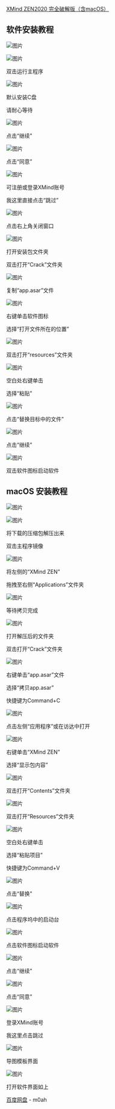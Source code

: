[XMind ZEN2020 完全破解版（含macOS）](https://mp.weixin.qq.com/s/BQ2fMcvz5CrUEGW8XcxRXQ)

## 软件安装教程

![图片](https://mmbiz.qpic.cn/mmbiz/yqVAqoZvDibFa8hbzHetsNTXuYCBmRffsYZ8PRWZtwBxfyibqc9iaXu1bJLt4NAtw2NIxWNJ4GoKakhs0Qlyz3MMw/640?wx_fmt=png&tp=webp&wxfrom=5&wx_lazy=1&wx_co=1)



![图片](https://mmbiz.qpic.cn/mmbiz_jpg/HIO3nYK10ZLSwxU6lImN9O8lGnTx0Kbcp2pfgXhlQVEjqYeXBPTH73H6PeK0kgkCkhMFNrpB48gmIzTYOjuZ1A/640?wx_fmt=jpeg&tp=webp&wxfrom=5&wx_lazy=1&wx_co=1)

双击运行主程序



![图片](https://mmbiz.qpic.cn/mmbiz_jpg/HIO3nYK10ZLSwxU6lImN9O8lGnTx0KbcveESoP7zhqgaHNibtg2kKZL8hzhamhNbcfZHbuc9JO7iaU05O0hFLqQw/640?wx_fmt=jpeg&tp=webp&wxfrom=5&wx_lazy=1&wx_co=1)

默认安装C盘

请耐心等待



![图片](https://mmbiz.qpic.cn/mmbiz_jpg/HIO3nYK10ZLSwxU6lImN9O8lGnTx0Kbc5UibNlbKm7icwB3mYcaNYlSe9CBBZNNOicmulXIKS7kLG3RNUwUSVlWgw/640?wx_fmt=jpeg&tp=webp&wxfrom=5&wx_lazy=1&wx_co=1)

点击“继续”



![图片](https://mmbiz.qpic.cn/mmbiz_jpg/HIO3nYK10ZLSwxU6lImN9O8lGnTx0KbcbosoStuSUibfDuf6jPC3304ZMlg5PUj4bjdoXh17UyYBGvnmH3PwJmg/640?wx_fmt=jpeg&tp=webp&wxfrom=5&wx_lazy=1&wx_co=1)

点击“同意”



![图片](https://mmbiz.qpic.cn/mmbiz_jpg/HIO3nYK10ZLSwxU6lImN9O8lGnTx0Kbc2L4dNnWCtBmFKt1NhWsiaNlVdcGYxp84ovVib9QAKHeLvCP9ic4U03rvw/640?wx_fmt=jpeg&tp=webp&wxfrom=5&wx_lazy=1&wx_co=1)

可注册或登录XMind账号

我这里直接点击“跳过”



![图片](https://mmbiz.qpic.cn/mmbiz_jpg/HIO3nYK10ZLSwxU6lImN9O8lGnTx0Kbc0VQ6BY01E1esWicx32yLS9b7JQCxcWbY10El0iaeKo9vpRLxQicluogTA/640?wx_fmt=jpeg&tp=webp&wxfrom=5&wx_lazy=1&wx_co=1)

点击右上角关闭窗口



![图片](https://mmbiz.qpic.cn/mmbiz_jpg/HIO3nYK10ZLSwxU6lImN9O8lGnTx0KbcdAHcZiaz4q2WDmhic9h4yqbQZwUDwtvgk5NLoxZouAGxzEe4q5nreT2w/640?wx_fmt=jpeg&tp=webp&wxfrom=5&wx_lazy=1&wx_co=1)

打开安装包文件夹

双击打开“Crack”文件夹



![图片](https://mmbiz.qpic.cn/mmbiz_jpg/HIO3nYK10ZLSwxU6lImN9O8lGnTx0Kbcg3xicC9GxmZcMtHiaYwdPlic3WR0XvKRr7pm7mLiayyJ2AjJ3dAKhFaQZQ/640?wx_fmt=jpeg&tp=webp&wxfrom=5&wx_lazy=1&wx_co=1)

复制“app.asar”文件



![图片](https://mmbiz.qpic.cn/mmbiz_jpg/HIO3nYK10ZLSwxU6lImN9O8lGnTx0KbccLd4gzAshD3wQDfJZaj58kHnK2yCz9efN6NfKZ4eTGXkRaOpYeib2nQ/640?wx_fmt=jpeg&tp=webp&wxfrom=5&wx_lazy=1&wx_co=1)

右键单击软件图标

选择“打开文件所在的位置”



![图片](https://mmbiz.qpic.cn/mmbiz_jpg/HIO3nYK10ZLSwxU6lImN9O8lGnTx0KbcIJicgRCCenmMkGYbBibBqDQyNKYmW4VgFRJfRquiaSxGiahicqQnKhgCB5g/640?wx_fmt=jpeg&tp=webp&wxfrom=5&wx_lazy=1&wx_co=1)

双击打开“resources”文件夹



![图片](https://mmbiz.qpic.cn/mmbiz_jpg/HIO3nYK10ZLSwxU6lImN9O8lGnTx0KbcDLS7tV5e8rFZjpmFrn1mp1tjuxuqEJDyLeIgiaicrMy71Eh3qGdjAGZQ/640?wx_fmt=jpeg&tp=webp&wxfrom=5&wx_lazy=1&wx_co=1)

空白处右键单击

选择“粘贴”



![图片](https://mmbiz.qpic.cn/mmbiz_jpg/HIO3nYK10ZLSwxU6lImN9O8lGnTx0KbcsNYJlqRJjfS4d6547BgduBeqpte0tGkA68Lz0W2bELVic2BCl9LxYdA/640?wx_fmt=jpeg&tp=webp&wxfrom=5&wx_lazy=1&wx_co=1)

点击“替换目标中的文件”



![图片](https://mmbiz.qpic.cn/mmbiz_jpg/HIO3nYK10ZLSwxU6lImN9O8lGnTx0KbcsJiaLLZK3hgJSO6KIITllz79X3fR6C8Gwl6XkPRYX2ibiaZxh8xZb4cgQ/640?wx_fmt=jpeg&tp=webp&wxfrom=5&wx_lazy=1&wx_co=1)

点击“继续”



![图片](https://mmbiz.qpic.cn/mmbiz_jpg/HIO3nYK10ZLSwxU6lImN9O8lGnTx0KbcxzO55icV86zHXrYJhNA3iaPFj3Z7ISrbJMUIURyeFhVyMHHPaicavq44w/640?wx_fmt=jpeg&tp=webp&wxfrom=5&wx_lazy=1&wx_co=1)

双击软件图标启动软件





## macOS 安装教程

![图片](https://mmbiz.qpic.cn/mmbiz/yqVAqoZvDibFa8hbzHetsNTXuYCBmRffsYZ8PRWZtwBxfyibqc9iaXu1bJLt4NAtw2NIxWNJ4GoKakhs0Qlyz3MMw/640?wx_fmt=png&tp=webp&wxfrom=5&wx_lazy=1&wx_co=1)

![图片](https://mmbiz.qpic.cn/mmbiz_jpg/HIO3nYK10ZL6JY7WP7XiaAwyQOK21H8lpVkSobTAQCILwPnfVyCBtkZvDodOd637RibeapXJrg9gUSygYyGerYdQ/640?wx_fmt=jpeg&tp=webp&wxfrom=5&wx_lazy=1&wx_co=1)

将下载的压缩包解压出来

双击主程序镜像



![图片](https://mmbiz.qpic.cn/mmbiz_jpg/HIO3nYK10ZL6JY7WP7XiaAwyQOK21H8lpJ95HkOpVBsfJloBtK0REiahCmNYzIiamXoIA3QGibrCKxlVTJ3FncyPBQ/640?wx_fmt=jpeg&tp=webp&wxfrom=5&wx_lazy=1&wx_co=1)

将左侧的“XMind ZEN”

拖拽至右侧“Applications”文件夹



![图片](https://mmbiz.qpic.cn/mmbiz_jpg/HIO3nYK10ZL6JY7WP7XiaAwyQOK21H8lpichy7LomDNeibbwnElFPP5ydLhBWLgmIw4Kib927eiazcTRmFnBms9Asng/640?wx_fmt=jpeg&tp=webp&wxfrom=5&wx_lazy=1&wx_co=1)

等待拷贝完成



![图片](https://mmbiz.qpic.cn/mmbiz_jpg/HIO3nYK10ZL6JY7WP7XiaAwyQOK21H8lpt7OJZwp9B6BqFCDuAbgAuS1E8SFQMKYbAaladKfgnB52XiaTOgPKpKw/640?wx_fmt=jpeg&tp=webp&wxfrom=5&wx_lazy=1&wx_co=1)

打开解压后的文件夹

双击打开“Crack”文件夹



![图片](https://mmbiz.qpic.cn/mmbiz_jpg/HIO3nYK10ZL6JY7WP7XiaAwyQOK21H8lplMibJpkw4lCCibgdZGUyN8yEzKXJbiczic2BNMURrxssVOeMclZicTaOquQ/640?wx_fmt=jpeg&tp=webp&wxfrom=5&wx_lazy=1&wx_co=1)

右键单击“app.asar”文件

选择“拷贝app.asar”

快捷键为Command+C



![图片](https://mmbiz.qpic.cn/mmbiz_jpg/HIO3nYK10ZL6JY7WP7XiaAwyQOK21H8lpKNd5as6WQFicjHUDe3Bvnro8t7IBiaibYX10CoquUSlQoHBmCU2XXjaWQ/640?wx_fmt=jpeg&tp=webp&wxfrom=5&wx_lazy=1&wx_co=1)

点击左侧“应用程序”或在访达中打开



![图片](https://mmbiz.qpic.cn/mmbiz_jpg/HIO3nYK10ZL6JY7WP7XiaAwyQOK21H8lpBABwVSlTNGEABHgzQFlVM2icDECdSeMQNBib01GvtZ59vvofcgJTvhrg/640?wx_fmt=jpeg&tp=webp&wxfrom=5&wx_lazy=1&wx_co=1)

右键单击“XMind ZEN”

选择“显示包内容”



![图片](https://mmbiz.qpic.cn/mmbiz_jpg/HIO3nYK10ZL6JY7WP7XiaAwyQOK21H8lpjuVLCJvveJSkq7j2vqz2KM4pNvhSFhdawHmA4DHTYibDQSJgnsYXVmA/640?wx_fmt=jpeg&tp=webp&wxfrom=5&wx_lazy=1&wx_co=1)

双击打开“Contents”文件夹



![图片](https://mmbiz.qpic.cn/mmbiz_jpg/HIO3nYK10ZL6JY7WP7XiaAwyQOK21H8lpYmtbl1NMjJdslaNts564icM88MT44QWN3ORibetvyNZqQ6wXEd2c6N7g/640?wx_fmt=jpeg&tp=webp&wxfrom=5&wx_lazy=1&wx_co=1)

双击打开“Resources”文件夹



![图片](https://mmbiz.qpic.cn/mmbiz_jpg/HIO3nYK10ZL6JY7WP7XiaAwyQOK21H8lp0IQNiaZwgCAufTZb3UqV9WeRh7B5waXnsaQK0QBeFaDDydwt5jLu7bg/640?wx_fmt=jpeg&tp=webp&wxfrom=5&wx_lazy=1&wx_co=1)

空白处右键单击

选择“粘贴项目”

快捷键为Command+V



![图片](https://mmbiz.qpic.cn/mmbiz_jpg/HIO3nYK10ZL6JY7WP7XiaAwyQOK21H8lpPXNEibhKz3bFbujHewvTMHFD7IZib5vZYZlXDb6pOX5E030aJcD8DC8g/640?wx_fmt=jpeg&tp=webp&wxfrom=5&wx_lazy=1&wx_co=1)

点击“替换”



![图片](https://mmbiz.qpic.cn/mmbiz_jpg/HIO3nYK10ZL6JY7WP7XiaAwyQOK21H8lpW8Wo48kJOKWu0GArLv7lQvYdxxZQ4IfAM1yA6VzNzQSec5mB9EjTZw/640?wx_fmt=jpeg&tp=webp&wxfrom=5&wx_lazy=1&wx_co=1)

点击程序坞中的启动台



![图片](https://mmbiz.qpic.cn/mmbiz_jpg/HIO3nYK10ZL6JY7WP7XiaAwyQOK21H8lp0fLMDJwNDAKZG5mGfaRDicXwpmuJMqfDAlPRK9ItU7UFBMxmYnZd09A/640?wx_fmt=jpeg&tp=webp&wxfrom=5&wx_lazy=1&wx_co=1)

点击软件图标启动软件



![图片](https://mmbiz.qpic.cn/mmbiz_jpg/HIO3nYK10ZL6JY7WP7XiaAwyQOK21H8lppBpw6AMGSFGjMC8NeK4iaiaRVErAiaQlzV16ibgdiaZBTNGhVNOlXzPe0FQ/640?wx_fmt=jpeg&tp=webp&wxfrom=5&wx_lazy=1&wx_co=1)

点击“继续”



![图片](https://mmbiz.qpic.cn/mmbiz_jpg/HIO3nYK10ZL6JY7WP7XiaAwyQOK21H8lpfgRiagTakcRGicsOv8bibTiaf6tk1l7oErAliaeFaVIhF6LOzEBwxBkuNJQ/640?wx_fmt=jpeg&tp=webp&wxfrom=5&wx_lazy=1&wx_co=1)

点击“同意”



![图片](https://mmbiz.qpic.cn/mmbiz_jpg/HIO3nYK10ZL6JY7WP7XiaAwyQOK21H8lphNMk5NiaqfxUKboPvz4ogc1ibCLrJOM5shq0xmyiamrQ3aTviaSm868H5g/640?wx_fmt=jpeg&tp=webp&wxfrom=5&wx_lazy=1&wx_co=1)

登录XMind账号

我这里点击跳过



![图片](https://mmbiz.qpic.cn/mmbiz_jpg/HIO3nYK10ZL6JY7WP7XiaAwyQOK21H8lpiatgR8opGxjbj4MYNPRvsVtG9t4ibiacu9AibiburVGzs2rRoiblXTYNdcqA/640?wx_fmt=jpeg&tp=webp&wxfrom=5&wx_lazy=1&wx_co=1)

导图模板界面



![图片](https://mmbiz.qpic.cn/mmbiz_jpg/HIO3nYK10ZL6JY7WP7XiaAwyQOK21H8lpy3TibaotOCD4PYhfFxzhIic26yuqLHZnx15RBu3ibK6WmibOkkLesQaJXg/640?wx_fmt=jpeg&tp=webp&wxfrom=5&wx_lazy=1&wx_co=1)

打开软件界面如上



[百度网盘](https://pan.baidu.com/s/13RRm8cP7kJT_8mXUGoEeOA) - m0ah



